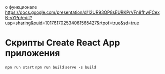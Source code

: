о функционале https://docs.google.com/presentation/d/12UR93QP8sEURKPrVFn8fhwFCexB-vYPp/edit?usp=sharing&ouid=101761702534061565427&rtpof=true&sd=true  
# Скрипты Create React App приложения  
`npm run start`
`npm run build`
`serve -s build`
